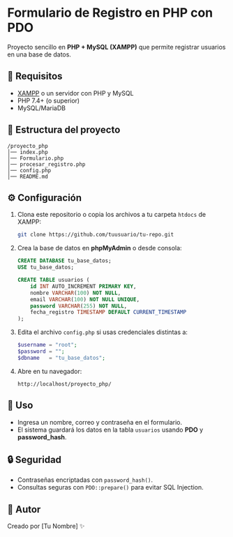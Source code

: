 # Formulario de Registro en PHP con PDO

Proyecto sencillo en **PHP + MySQL (XAMPP)** que permite registrar usuarios en una base de datos.

## 🚀 Requisitos
- [XAMPP](https://www.apachefriends.org/es/index.html) o un servidor con PHP y MySQL
- PHP 7.4+ (o superior)
- MySQL/MariaDB

## 📂 Estructura del proyecto
```
/proyecto_php
│── index.php
│── Formulario.php
│── procesar_registro.php
│── config.php
│── README.md
```

## ⚙️ Configuración
1. Clona este repositorio o copia los archivos a tu carpeta `htdocs` de XAMPP:
   ```bash
   git clone https://github.com/tuusuario/tu-repo.git
   ```

2. Crea la base de datos en **phpMyAdmin** o desde consola:
   ```sql
   CREATE DATABASE tu_base_datos;
   USE tu_base_datos;

   CREATE TABLE usuarios (
       id INT AUTO_INCREMENT PRIMARY KEY,
       nombre VARCHAR(100) NOT NULL,
       email VARCHAR(100) NOT NULL UNIQUE,
       password VARCHAR(255) NOT NULL,
       fecha_registro TIMESTAMP DEFAULT CURRENT_TIMESTAMP
   );
   ```

3. Edita el archivo `config.php` si usas credenciales distintas a:
   ```php
   $username = "root";
   $password = "";
   $dbname   = "tu_base_datos";
   ```

4. Abre en tu navegador:
   ```
   http://localhost/proyecto_php/
   ```

## 📝 Uso
- Ingresa un nombre, correo y contraseña en el formulario.
- El sistema guardará los datos en la tabla `usuarios` usando **PDO** y **password_hash**.

## 🔒 Seguridad
- Contraseñas encriptadas con `password_hash()`.
- Consultas seguras con `PDO::prepare()` para evitar SQL Injection.

## 📌 Autor
Creado por [Tu Nombre] ✨
